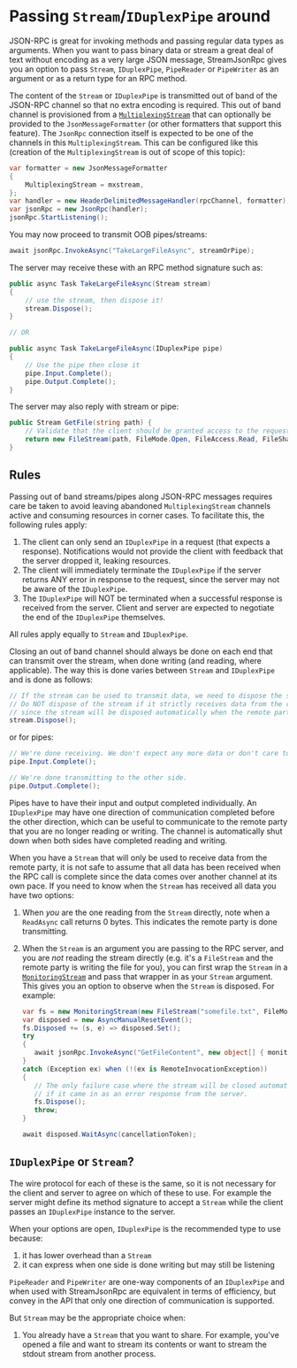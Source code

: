 # Passing `Stream`/`IDuplexPipe` around

JSON-RPC is great for invoking methods and passing regular data types as arguments.
When you want to pass binary data or stream a great deal of text without encoding as a very large JSON message,
StreamJsonRpc gives you an option to pass `Stream`, `IDuplexPipe`, `PipeReader` or `PipeWriter` as an argument or as a return type for an RPC method.

The content of the `Stream` or `IDuplexPipe` is transmitted out of band of the JSON-RPC channel so that no extra encoding is required. This out of band channel is provisioned from a [`MultiplexingStream`](https://dotnet.github.io/Nerdbank.Streams/docs/MultiplexingStream.html) that can optionally be provided to the `JsonMessageFormatter` (or other formatters that support this feature). The `JsonRpc` connection itself is expected to be one of the channels in this `MultiplexingStream`.
This can be configured like this (creation of the `MultiplexingStream` is out of scope of this topic):

```cs
var formatter = new JsonMessageFormatter
{
    MultiplexingStream = mxstream,
};
var handler = new HeaderDelimitedMessageHandler(rpcChannel, formatter);
var jsonRpc = new JsonRpc(handler);
jsonRpc.StartListening();
```

You may now proceed to transmit OOB pipes/streams:

```cs
await jsonRpc.InvokeAsync("TakeLargeFileAsync", streamOrPipe);
```

The server may receive these with an RPC method signature such as:

```cs
public async Task TakeLargeFileAsync(Stream stream)
{
    // use the stream, then dispose it!
    stream.Dispose();
}

// OR

public async Task TakeLargeFileAsync(IDuplexPipe pipe)
{
    // Use the pipe then close it
    pipe.Input.Complete();
    pipe.Output.Complete();
}
```

The server may also reply with stream or pipe:

```cs
public Stream GetFile(string path) {
    // Validate that the client should be granted access to the requested file.
    return new FileStream(path, FileMode.Open, FileAccess.Read, FileShare.Read, 4096, useAsync: true);
}
```

## Rules

Passing out of band streams/pipes along JSON-RPC messages requires care be taken to avoid leaving
abandoned `MultiplexingStream` channels active and consuming resources in corner cases.
To facilitate this, the following rules apply:

1. The client can only send an `IDuplexPipe` in a request (that expects a response).
   Notifications would not provide the client with feedback that the server dropped it, leaking resources.
1. The client will immediately terminate the `IDuplexPipe` if the server returns ANY error in response to the request, since the server may not be aware of the `IDuplexPipe`.
1. The `IDuplexPipe` will NOT be terminated when a successful response is received from the server. Client and server are expected to negotiate the end of the `IDuplexPipe` themselves.

All rules apply equally to `Stream` and `IDuplexPipe`.

Closing an out of band channel should always be done on each end that can transmit over the stream, when done writing (and reading, where applicable).
The way this is done varies between `Stream` and `IDuplexPipe` and is done as follows:

```cs
// If the stream can be used to transmit data, we need to dispose the stream when we're done using it.
// Do NOT dispose of the stream if it strictly receives data from the remote party
// since the stream will be disposed automatically when the remote party indicates they are done transmitting.
stream.Dispose();
```

or for pipes:

```cs
// We're done receiving. We don't expect any more data or don't care to read it if there is any.
pipe.Input.Complete();

// We're done transmitting to the other side.
pipe.Output.Complete();
```

Pipes have to have their input and output completed individually.
An `IDuplexPipe` may have one direction of communication completed before the other direction,
which can be useful to communicate to the remote party that you are no longer reading or writing.
The channel is automatically shut down when both sides have completed reading and writing.

When you have a `Stream` that will only be used to receive data from the remote party,
it is not safe to assume that all data has been received when the RPC call is complete
since the data comes over another channel at its own pace.
If you need to know when the `Stream` has received all data you have two options:

1. When *you* are the one reading from the `Stream` directly, note when a `ReadAsync` call returns 0 bytes.
   This indicates the remote party is done transmitting.
1. When the `Stream` is an argument you are passing to the RPC server, and you are *not* reading the stream directly
   (e.g. it's a `FileStream` and the remote party is writing the file for you),
   you can first wrap the `Stream` in a [`MonitoringStream`](https://dotnet.github.io/Nerdbank.Streams/docs/MonitoringStream.html)
   and pass that wrapper in as your `Stream` argument.
   This gives you an option to observe when the `Stream` is disposed. For example:

   ```cs
   var fs = new MonitoringStream(new FileStream("somefile.txt", FileMode.Create, FileAccess.Write));
   var disposed = new AsyncManualResetEvent();
   fs.Disposed += (s, e) => disposed.Set();
   try
   {
      await jsonRpc.InvokeAsync("GetFileContent", new object[] { monitoredStream }, cancellationToken);
   }
   catch (Exception ex) when (!(ex is RemoteInvocationException))
   {
      // The only failure case where the stream will be closed automatically is
      // if it came in as an error response from the server.
      fs.Dispose();
      throw;
   }

   await disposed.WaitAsync(cancellationToken);
   ```

## `IDuplexPipe` or `Stream`?

The wire protocol for each of these is the same, so it is not necessary for the client and server to agree on which of these to use.
For example the server might define its method signature to accept a `Stream` while the client passes an `IDuplexPipe` instance to the server.

When your options are open, `IDuplexPipe` is the recommended type to use because:

1. it has lower overhead than a `Stream`
2. it can express when one side is done writing but may still be listening

`PipeReader` and `PipeWriter` are one-way components of an `IDuplexPipe` and when used with StreamJsonRpc are equivalent in terms of efficiency, but convey in the API that only one direction of communication is supported.

But `Stream` may be the appropriate choice when:

1. You already have a `Stream` that you want to share. For example, you've opened a file and want to stream its contents or want to stream the stdout stream from another process.
